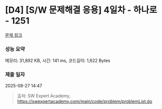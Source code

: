 # [D4] [S/W 문제해결 응용] 4일차 - 하나로 - 1251 

[문제 링크](https://swexpertacademy.com/main/code/problem/problemDetail.do?contestProbId=AV15StKqAQkCFAYD) 

### 성능 요약

메모리: 31,892 KB, 시간: 141 ms, 코드길이: 1,622 Bytes

### 제출 일자

2025-08-27 14:47



> 출처: SW Expert Academy, https://swexpertacademy.com/main/code/problem/problemList.do